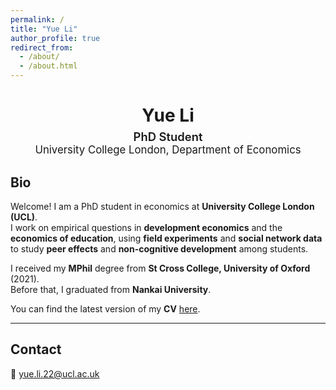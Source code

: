 ```yaml
---
permalink: /
title: "Yue Li"
author_profile: true
redirect_from: 
  - /about/
  - /about.html
---
```


<div align="center" style="margin-top:10px; margin-bottom:24px;">
  <h1 style="margin-bottom:6px;">Yue Li</h1>
  <div style="font-size:1.15rem; font-weight:600;">PhD Student</div>
  <div style="font-size:1.05rem;">University College London, Department of Economics</div>
</div>

## Bio

Welcome! I am a PhD student in economics at **University College London (UCL)**.  
I work on empirical questions in **development economics** and the **economics of education**, using **field experiments** and **social network data** to study **peer effects** and **non-cognitive development** among students.

I received my **MPhil** degree from **St Cross College, University of Oxford** (2021).  
Before that, I graduated from **Nankai University**.

You can find the latest version of my **CV** [here](/files/Yue_Li_CV.pdf).

---

## Contact

📧 <a href="mailto:yue.li.22@ucl.ac.uk">yue.li.22@ucl.ac.uk</a>
